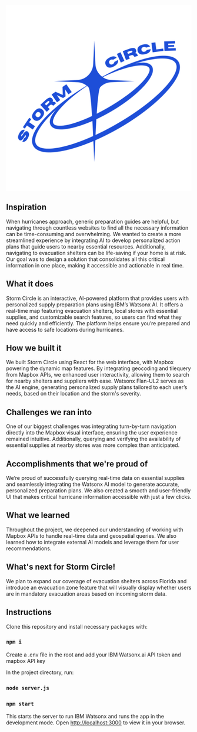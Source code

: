 ![Alt text](/public/stormCircle.png?raw=true "Title")

## Inspiration
When hurricanes approach, generic preparation guides are helpful, but navigating through countless websites to find all the necessary information can be time-consuming and overwhelming. We wanted to create a more streamlined experience by integrating AI to develop personalized action plans that guide users to nearby essential resources. Additionally, navigating to evacuation shelters can be life-saving if your home is at risk. Our goal was to design a solution that consolidates all this critical information in one place, making it accessible and actionable in real time.
## What it does
Storm Circle is an interactive, AI-powered platform that provides users with personalized supply preparation plans using IBM’s Watsonx AI. It offers a real-time map featuring evacuation shelters, local stores with essential supplies, and customizable search features, so users can find what they need quickly and efficiently. The platform helps ensure you’re prepared and have access to safe locations during hurricanes.
## How we built it
We built Storm Circle using React for the web interface, with Mapbox powering the dynamic map features. By integrating geocoding and tilequery from Mapbox APIs, we enhanced user interactivity, allowing them to search for nearby shelters and suppliers with ease. Watsonx Flan-UL2 serves as the AI engine, generating personalized supply plans tailored to each user’s needs, based on their location and the storm's severity.
## Challenges we ran into
One of our biggest challenges was integrating turn-by-turn navigation directly into the Mapbox visual interface, ensuring the user experience remained intuitive. Additionally, querying and verifying the availability of essential supplies at nearby stores was more complex than anticipated.
## Accomplishments that we're proud of
We’re proud of successfully querying real-time data on essential supplies and seamlessly integrating the Watsonx AI model to generate accurate, personalized preparation plans. We also created a smooth and user-friendly UI that makes critical hurricane information accessible with just a few clicks.
## What we learned
Throughout the project, we deepened our understanding of working with Mapbox APIs to handle real-time data and geospatial queries. We also learned how to integrate external AI models and leverage them for user recommendations.
## What's next for Storm Circle!
We plan to expand our coverage of evacuation shelters across Florida and introduce an evacuation zone feature that will visually display whether users are in mandatory evacuation areas based on incoming storm data.

## Instructions

Clone this repository and install necessary packages with:

### `npm i`

Create a .env file in the root and add your IBM Watsonx.ai API token and mapbox API key

In the project directory, run:

### `node server.js` 

### `npm start`

This starts the server to run IBM Watsonx and runs the app in the development mode.
Open [http://localhost:3000](http://localhost:3000) to view it in your browser.